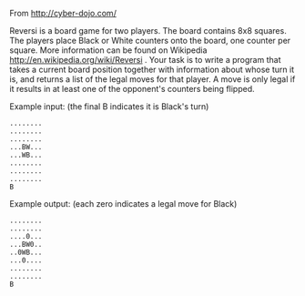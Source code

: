 From http://cyber-dojo.com/

Reversi is a board game for two players. The board contains
8x8 squares. The players place Black or White counters onto
the board, one counter per square. More information can be
found on Wikipedia http://en.wikipedia.org/wiki/Reversi . Your task
is to write a program that takes a current board position
together with information about whose turn it is, and returns
a list of the legal moves for that player. A move is only
legal if it results in at least one of the opponent's
counters being flipped.

Example input: (the final B indicates it is Black's turn)

    ........
    ........
    ........
    ...BW...
    ...WB...
    ........
    ........
    ........
    B

Example output: (each zero indicates a legal move for Black)

    ........
    ........
    ....0...
    ...BW0..
    ..0WB...
    ...0....
    ........
    ........
    B
